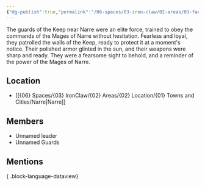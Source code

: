 ```yaml
---
{"dg-publish":true,"permalink":"/06-spaces/03-iron-claw/02-areas/03-faction/03-narre/keep-guards-of-narre/","title":"Keep Guards of Narre"}
---
```


<!--The Guards guarding the Keep near Narre. They follow orders from the Mages of Narre.-->

The guards of the Keep near Narre were an elite force, trained to obey the commands of the Mages of Narre without hesitation. Fearless and loyal, they patrolled the walls of the Keep, ready to protect it at a moment's notice. Their polished armor glinted in the sun, and their weapons were sharp and ready. They were a fearsome sight to behold, and a reminder of the power of the Mages of Narre.

## Location

- [[{06} Spaces/{03} IronClaw/{02} Areas/{02} Location/{01} Towns and Cities/Narre\|Narre]]

## Members

- Unnamed leader
- Unnamed Guards

## Mentions


{ .block-language-dataview}
